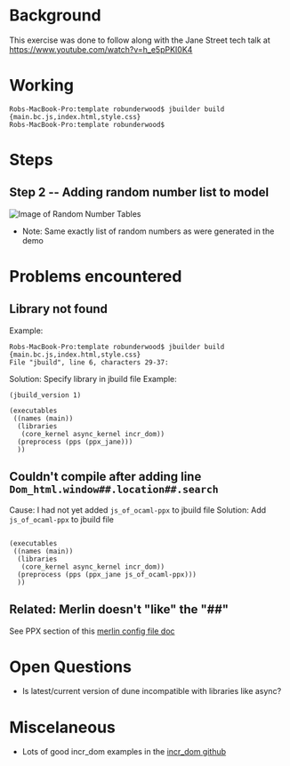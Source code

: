 # Background

This exercise was done to follow along with the Jane Street tech talk at https://www.youtube.com/watch?v=h_e5pPKI0K4 

# Working
```
Robs-MacBook-Pro:template robunderwood$ jbuilder build {main.bc.js,index.html,style.css}
Robs-MacBook-Pro:template robunderwood$
```

# Steps
## Step 2 -- Adding random number list to model
![Image of Random Number Tables](images/step2-adding-random-numbers.png)
* Note: Same exactly list of random numbers as were generated in the demo

# Problems encountered
## Library not found
Example:
```
Robs-MacBook-Pro:template robunderwood$ jbuilder build {main.bc.js,index.html,style.css}
File "jbuild", line 6, characters 29-37:
```
Solution: Specify library in jbuild file
Example:
```
(jbuild_version 1)

(executables
 ((names (main))
  (libraries
   (core_kernel async_kernel incr_dom))
  (preprocess (pps (ppx_jane)))
  ))
```

## Couldn't compile after adding line ` Dom_html.window##.location##.search`

Cause: I had not yet added `js_of_ocaml-ppx` to jbuild file
Solution: Add `js_of_ocaml-ppx` to jbuild file
```(jbuild_version 1)

(executables
 ((names (main))
  (libraries
   (core_kernel async_kernel incr_dom))
  (preprocess (pps (ppx_jane js_of_ocaml-ppx)))
  ))
```

## Related: Merlin doesn't "like" the "##" 
See PPX section of this [merlin config file doc](https://github.com/ocaml/merlin/wiki/project-configuration)



# Open Questions
* Is latest/current version of dune incompatible with libraries like async?

# Miscelaneous 
* Lots of good incr_dom examples in the [incr_dom github](https://github.com/janestreet/incr_dom/tree/master/example/)